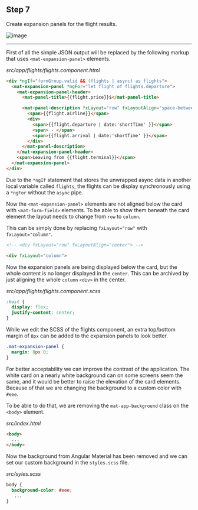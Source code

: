 ## Step 7
Create expansion panels for the flight results.

![image](https://user-images.githubusercontent.com/4987015/32413690-5a1f5e1a-c217-11e7-8e8e-a4dcaf36faff.png)


---

First of all the simple JSON output will be replaced by the following markup that uses `<mat-expansion-panel>` elements.

_src/app/flights/flights.component.html_
```html
<div *ngIf="formGroup.valid && (flights | async) as flights">
  <mat-expansion-panel *ngFor="let flight of flights.departure">
    <mat-expansion-panel-header>
      <mat-panel-title>{{flight.price}}$</mat-panel-title>

      <mat-panel-description fxLayout="row" fxLayoutAlign="space-between">
        <span>{{flight.airline}}</span>
        <div>
          <span>{{flight.departure | date:'shortTime' }}</span>
          <span> - </span>
          <span>{{flight.arrival | date:'shortTime' }}</span>
        </div>
      </mat-panel-description>
    </mat-expansion-panel-header>
    <span>Leaving from {{flight.terminal}}</span>
  </mat-expansion-panel>
</div>
```

Due to the `*ngIf` statement that stores the unwrapped async data in another local variable called `flights`, the flights
can be display synchronously using a `*ngFor` without the `async` pipe.

Now the `<mat-expansion-panel>` elements are not aligned below the card with
`<mat-form-field>` elements. To be able to show them beneath the card element the layout needs to change from `row` to `column`.

This can be simply done by replacing `fxLayout="row"` with `fxLayout="column"`.

```html
<!-- <div fxLayout="row" fxLayoutAlign="center"> -->

<div fxLayout="column">
```

Now the expansion panels are being displayed below the card, but the whole content is no longer displayed in the `center`. 
This can be archived by just aligning the whole `column` `<div>` in the center.

_src/app/flights/flights.component.scss_
```scss
:host {
  display: flex;
  justify-content: center;
}
```

While we edit the SCSS of the flights component, an extra top/bottom margin of `8px` can be added to the expansion panels
to look better.

```scss
.mat-expansion-panel {
  margin: 8px 0;
}
```

For better acceptability we can improve the contrast of the application. The white card on a nearly white background
can on some screens seem the same, and it would be better to raise the elevation of the card elements. Because of that we are changing the background to
a custom color with `#eee`.

To be able to do that, we are removing the `mat-app-background` class on the `<body>` element.

_src/index.html_
```html
<body>
  ...
</body>
```

Now the background from Angular Material has been removed and we can set our custom background in the `styles.scss` file.

_src/syles.scss_
```scss
body {
  background-color: #eee;
   ...
}
```
